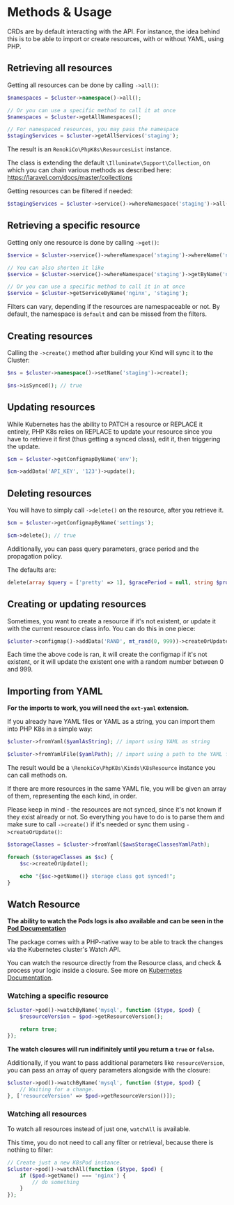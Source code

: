 # Methods & Usage

CRDs are by default interacting with the API. For instance, the idea behind this is to be able to import or create resources, with or without YAML, using PHP.

## Retrieving all resources

Getting all resources can be done by calling `->all()`:

```php
$namespaces = $cluster->namespace()->all();

// Or you can use a specific method to call it at once
$namespaces = $cluster->getAllNamespaces();

// For namespaced resources, you may pass the namespace
$stagingServices = $cluster->getAllServices('staging');
```

The result is an `RenokiCo\PhpK8s\ResourcesList` instance.

The class is extending the default `\Illuminate\Support\Collection`, on which you can chain various methods as described here: https://laravel.com/docs/master/collections

Getting resources can be filtered if needed:

```php
$stagingServices = $cluster->service()->whereNamespace('staging')->all();
```

## Retrieving a specific resource

Getting only one resource is done by calling `->get()`:

```php
$service = $cluster->service()->whereNamespace('staging')->whereName('nginx')->get();

// You can also shorten it like
$service = $cluster->service()->whereNamespace('staging')->getByName('nginx');

// Or you can use a specific method to call it in at once
$service = $cluster->getServiceByName('nginx', 'staging');
```

Filters can vary, depending if the resources are namespaceable or not. By default, the namespace is `default` and can be missed from the filters.

## Creating resources

Calling the `->create()` method after building your Kind will sync it to the Cluster:

```php
$ns = $cluster->namespace()->setName('staging')->create();

$ns->isSynced(); // true
```

## Updating resources

While Kubernetes has the ability to PATCH a resource or REPLACE it entirely, PHP K8s relies on REPLACE to update your resource since you have to retrieve it first (thus getting a synced class), edit it, then triggering the update.

```php
$cm = $cluster->getConfigmapByName('env');

$cm->addData('API_KEY', '123')->update();
```

## Deleting resources

You will have to simply call `->delete()` on the resource, after you retrieve it.

```php
$cm = $cluster->getConfigmapByName('settings');

$cm->delete(); // true
```

Additionally, you can pass query parameters, grace period and the propagation policy.

The defaults are:

```php
delete(array $query = ['pretty' => 1], $gracePeriod = null, string $propagationPolicy = 'Foreground')
```

## Creating or updating resources

Sometimes, you want to create a resource if it's not existent, or update it with the current resource class info. You can do this in one piece:

```php
$cluster->configmap()->addData('RAND', mt_rand(0, 999))->createOrUpdate();
```

Each time the above code is ran, it will create the configmap if it's not existent, or it will update the existent one with a random number between 0 and 999.

## Importing from YAML

**For the imports to work, you will need the `ext-yaml` extension.**

If you already have YAML files or YAML as a string, you can import them into PHP K8s in a simple way:

```php
$cluster->fromYaml($yamlAsString); // import using YAML as string

$cluster->fromYamlFile($yamlPath); // import using a path to the YAML file
```

The result would be a `\RenokiCo\PhpK8s\Kinds\K8sResource` instance you can call methods on.

If there are more resources in the same YAML file, you will be given an array of them, representing the each kind, in order.

Please keep in mind - the resources are not synced, since it's not known if they exist already or not. So everything you have to do is to parse them and make sure to call `->create()` if it's needed or sync them using `->createOrUpdate()`:

```php
$storageClasses = $cluster->fromYaml($awsStorageClassesYamlPath);

foreach ($storageClasses as $sc) {
    $sc->createOrUpdate();

    echo "{$sc->getName()} storage class got synced!";
}
```

## Watch Resource

**The ability to watch the Pods logs is also available and can be seen in the [Pod Documentation](kinds/Pod.md#pod-logs)**

The package comes with a PHP-native way to be able to track the changes via the Kubernetes cluster's Watch API.

You can watch the resource directly from the Resource class, and check & process your logic inside a closure. See more on [Kubernetes Documentation](https://kubernetes.io/docs/reference/using-api/api-concepts/#efficient-detection-of-changes).

### Watching a specific resource

```php
$cluster->pod()->watchByName('mysql', function ($type, $pod) {
    $resourceVersion = $pod->getResourceVersion();

    return true;
});
```

**The watch closures will run indifinitely until you return a `true` or `false`.**

Additionally, if you want to pass additional parameters like `resourceVersion`, you can pass an array of query parameters alongside with the closure:

```php
$cluster->pod()->watchByName('mysql', function ($type, $pod) {
    // Waiting for a change.
}, ['resourceVersion' => $pod->getResourceVersion()]);
```

### Watching all resources

To watch all resources instead of just one, `watchAll` is available.

This time, you do not need to call any filter or retrieval, because there is nothing to filter:

```php
// Create just a new K8sPod instance.
$cluster->pod()->watchAll(function ($type, $pod) {
    if ($pod->getName() === 'nginx') {
        // do something
    }
});
```
